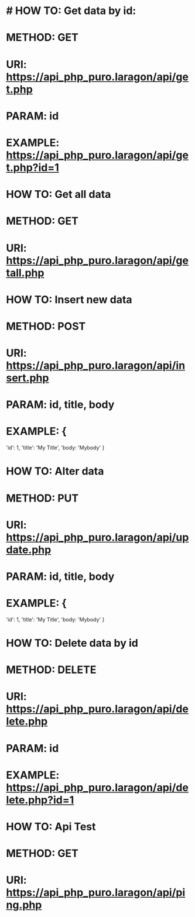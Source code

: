 # # HOW TO: Get data by id:

# METHOD: GET

# URI: https://api_php_puro.laragon/api/get.php

# PARAM: id

# EXAMPLE: https://api_php_puro.laragon/api/get.php?id=1

# HOW TO: Get all data

# METHOD: GET

# URI: https://api_php_puro.laragon/api/getall.php

# HOW TO: Insert new data

# METHOD: POST

# URI: https://api_php_puro.laragon/api/insert.php

# PARAM: id, title, body

# EXAMPLE: {

'id': 1,
'title': 'My Title',
'body: 'Mybody'
}

# HOW TO: Alter data

# METHOD: PUT

# URI: https://api_php_puro.laragon/api/update.php

# PARAM: id, title, body

# EXAMPLE: {

'id': 1,
'title': 'My Title',
'body: 'Mybody'
}

# HOW TO: Delete data by id

# METHOD: DELETE

# URI: https://api_php_puro.laragon/api/delete.php

# PARAM: id

# EXAMPLE: https://api_php_puro.laragon/api/delete.php?id=1

# HOW TO: Api Test

# METHOD: GET

# URI: https://api_php_puro.laragon/api/ping.php
